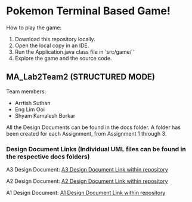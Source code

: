 # Pokemon Terminal Based Game!

How to play the game:
1. Download this repository locally.
2. Open the local copy in an IDE.
3. Run the Application.java class file in 'src/game/ '
4. Explore the game and the source code.

## MA_Lab2Team2 (STRUCTURED MODE)
Team members:
* Arrtish Suthan
* Eng Lim Ooi
* Shyam Kamalesh Borkar

All the Design Documents can be found in the docs folder. A folder has been created for each Assignment, from Assignment 1 through 3.

### Design Document Links (Individual UML files can be found in the respective docs folders)

A3 Design Document: [A3 Design Document Link within repository](https://github.com/Code-indomitus/Pokemon-Terminal-Game-OOD/blob/main/docs/A1%20Design%20Documents/G2%20Assignment%201%20Design%20Document.pdf)

A2 Design Document: [A2 Design Document Link within repository](https://github.com/Code-indomitus/Pokemon-Terminal-Game-OOD/blob/main/docs/A2%20Revised%20Design%20Documents/G2%20Revised%20Design%20Document.pdf)

A1 Design Document: [A1 Design Document Link within repository](https://github.com/Code-indomitus/Pokemon-Terminal-Game-OOD/blob/main/docs/A3%20Design%20Documents/G2_Assignment_3_Design_Document.pdf)
